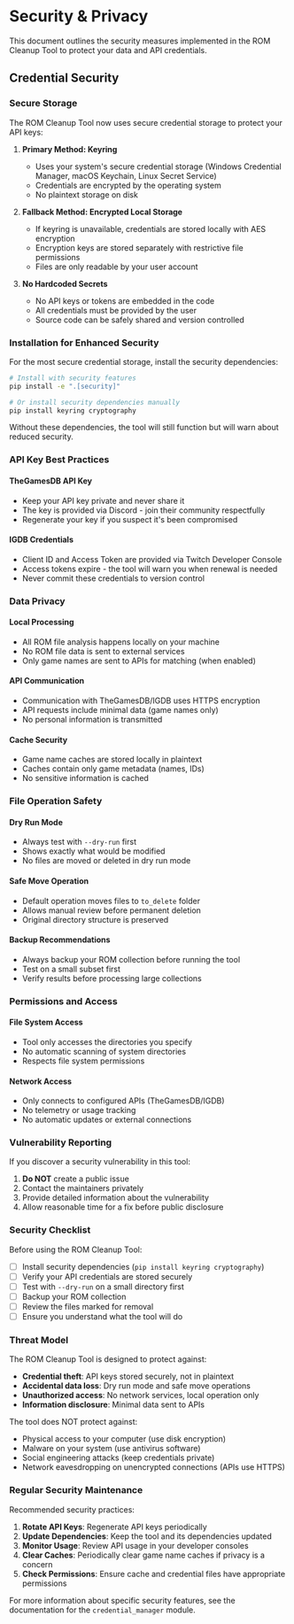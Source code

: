 # Security & Privacy

This document outlines the security measures implemented in the ROM Cleanup Tool to protect your data and API credentials.

## Credential Security

### Secure Storage
The ROM Cleanup Tool now uses secure credential storage to protect your API keys:

1. **Primary Method: Keyring**
   - Uses your system's secure credential storage (Windows Credential Manager, macOS Keychain, Linux Secret Service)
   - Credentials are encrypted by the operating system
   - No plaintext storage on disk

2. **Fallback Method: Encrypted Local Storage**
   - If keyring is unavailable, credentials are stored locally with AES encryption
   - Encryption keys are stored separately with restrictive file permissions
   - Files are only readable by your user account

3. **No Hardcoded Secrets**
   - No API keys or tokens are embedded in the code
   - All credentials must be provided by the user
   - Source code can be safely shared and version controlled

### Installation for Enhanced Security

For the most secure credential storage, install the security dependencies:

```bash
# Install with security features
pip install -e ".[security]"

# Or install security dependencies manually
pip install keyring cryptography
```

Without these dependencies, the tool will still function but will warn about reduced security.

### API Key Best Practices

#### TheGamesDB API Key
- Keep your API key private and never share it
- The key is provided via Discord - join their community respectfully
- Regenerate your key if you suspect it's been compromised

#### IGDB Credentials
- Client ID and Access Token are provided via Twitch Developer Console
- Access tokens expire - the tool will warn you when renewal is needed
- Never commit these credentials to version control

### Data Privacy

#### Local Processing
- All ROM file analysis happens locally on your machine
- No ROM file data is sent to external services
- Only game names are sent to APIs for matching (when enabled)

#### API Communication
- Communication with TheGamesDB/IGDB uses HTTPS encryption
- API requests include minimal data (game names only)
- No personal information is transmitted

#### Cache Security
- Game name caches are stored locally in plaintext
- Caches contain only game metadata (names, IDs)
- No sensitive information is cached

### File Operation Safety

#### Dry Run Mode
- Always test with `--dry-run` first
- Shows exactly what would be modified
- No files are moved or deleted in dry run mode

#### Safe Move Operation
- Default operation moves files to `to_delete` folder
- Allows manual review before permanent deletion
- Original directory structure is preserved

#### Backup Recommendations
- Always backup your ROM collection before running the tool
- Test on a small subset first
- Verify results before processing large collections

### Permissions and Access

#### File System Access
- Tool only accesses the directories you specify
- No automatic scanning of system directories
- Respects file system permissions

#### Network Access
- Only connects to configured APIs (TheGamesDB/IGDB)
- No telemetry or usage tracking
- No automatic updates or external connections

### Vulnerability Reporting

If you discover a security vulnerability in this tool:

1. **Do NOT** create a public issue
2. Contact the maintainers privately
3. Provide detailed information about the vulnerability
4. Allow reasonable time for a fix before public disclosure

### Security Checklist

Before using the ROM Cleanup Tool:

- [ ] Install security dependencies (`pip install keyring cryptography`)
- [ ] Verify your API credentials are stored securely
- [ ] Test with `--dry-run` on a small directory first
- [ ] Backup your ROM collection
- [ ] Review the files marked for removal
- [ ] Ensure you understand what the tool will do

### Threat Model

The ROM Cleanup Tool is designed to protect against:

- **Credential theft**: API keys stored securely, not in plaintext
- **Accidental data loss**: Dry run mode and safe move operations
- **Unauthorized access**: No network services, local operation only
- **Information disclosure**: Minimal data sent to APIs

The tool does NOT protect against:
- Physical access to your computer (use disk encryption)
- Malware on your system (use antivirus software)
- Social engineering attacks (keep credentials private)
- Network eavesdropping on unencrypted connections (APIs use HTTPS)

### Regular Security Maintenance

Recommended security practices:

1. **Rotate API Keys**: Regenerate API keys periodically
2. **Update Dependencies**: Keep the tool and its dependencies updated
3. **Monitor Usage**: Review API usage in your developer consoles
4. **Clear Caches**: Periodically clear game name caches if privacy is a concern
5. **Check Permissions**: Ensure cache and credential files have appropriate permissions

For more information about specific security features, see the documentation for the `credential_manager` module.